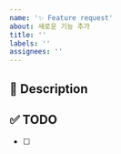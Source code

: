 ```yaml
---
name: '✨ Feature request'
about: 새로운 기능 추가
title: ''
labels: ''
assignees: ''
---
```


<!--- 이슈 제목을 "[카테고리] 구현할 거 설명" 으로 작성했나요? -->
<!--- ex)[design] 로그인 화면 구현 -->

## 🚀 Description

## ✅ TODO

- [ ]
